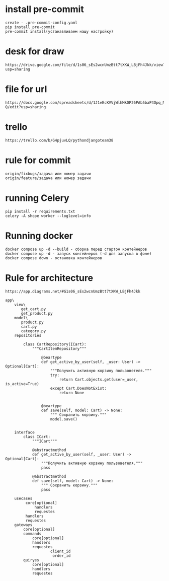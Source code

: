 # install pre-commit
    create - .pre-commit-config.yaml
    pip install pre-commit
    pre-commit install(устанавливаем нашу настройку)

# desk for draw
    https://drive.google.com/file/d/1s06_sEs2wcnUmzBtt7tXKW_LBjFh4Jkk/view?usp=sharing

# file for url
    https://docs.google.com/spreadsheets/d/1J1eEcKVVjWlhMkDP26PAb5baP4Opq_MPgAApUw9dK-Q/edit?usp=sharing

# trello
    https://trello.com/b/G4pjuvLQ/pythondjangoteam38

# rule for commit
    origin/fixbugs/задача или номер задачи
    origin/feature/задача или номер задачи

# running Celery
    pip install -r requirements.txt
    celery -A shope worker --loglevel=info

# Running docker
    docker compose up -d --build - сборка перед стартом контейнеров
    docker compose up -d - запуск контейнеров (-d для запуска в фоне)
    docker compose down - остановка контейнеров

# Rule for architecture
    https://app.diagrams.net/#G1s06_sEs2wcnUmzBtt7tXKW_LBjFh4Jkk

    app\
        view\
           get_cart.py
           get_product.py
        model\
           product.py
           cart.py
           category.py
        repositories
            
            class CartRepository(ICart):
                """CartItemRepository"""

                    @beartype
                    def get_active_by_user(self, _user: User) -> Optional[Cart]:
                        """Получить активную корзину пользоветеля."""
                        try:
                            return Cart.objects.get(user=_user, is_active=True)
                        except Cart.DoesNotExist:
                            return None


                    @beartype
                    def save(self, model: Cart) -> None:
                        """ Сохранить корзину."""
                        model.save()


        interface
            class ICart:
                """ICart"""
            
                @abstractmethod
                def get_active_by_user(self, _user: User) -> Optional[Cart]:
                    """Получить активную корзину пользоветеля."""
                    pass
            
                @abstractmethod
                def save(self, model: Cart) -> None:
                    """ Сохранить корзину."""
                    pass
        
        usecases
             core[optional]
                 handlers
                 requestes
             handlers
             requestes
        gateways
            core[optional]
            commands
                core[optional]
                handlers
                requestes
                        client_id
                         order_id
            quiryes
                core[optional]
                handlers
                requestes
